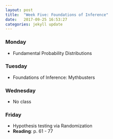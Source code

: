 ```yaml
---
layout: post
title:  "Week Five: Foundations of Inference"
date:   2017-09-25 16:53:27
categories: jekyll update
---
```


### Monday
- Fundamental Probability Distributions
    
### Tuesday
- Foundations of Inference: Mythbusters

### Wednesday
- No class

### Friday
- Hypothesis testing via Randomization
- **Reading**: p. 61 - 77
